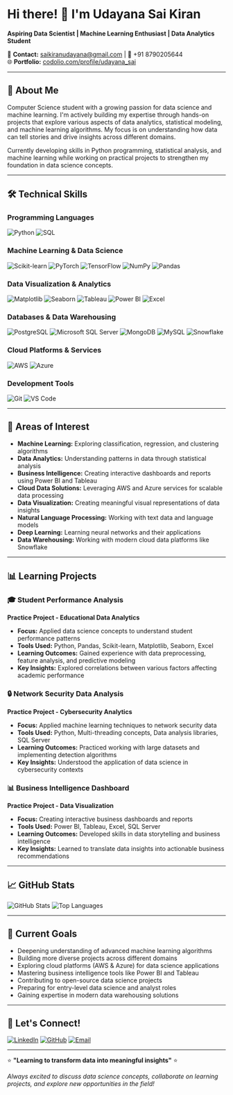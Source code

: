 # Hi there! 👋 I'm Udayana Sai Kiran

**Aspiring Data Scientist | Machine Learning Enthusiast | Data Analytics Student**


📧 **Contact:** saikiranudayana@gmail.com | 📱 +91 8790205644  
🌐 **Portfolio:** [codolio.com/profile/udayana_sai](https://codolio.com/profile/udayana_sai)

---

## 🚀 About Me

Computer Science student with a growing passion for data science and machine learning. I'm actively building my expertise through hands-on projects that explore various aspects of data analytics, statistical modeling, and machine learning algorithms. My focus is on understanding how data can tell stories and drive insights across different domains.

Currently developing skills in Python programming, statistical analysis, and machine learning while working on practical projects to strengthen my foundation in data science concepts.

---

## 🛠️ Technical Skills

### Programming Languages
![Python](https://img.shields.io/badge/Python-3776AB?style=for-the-badge&logo=python&logoColor=white)
![SQL](https://img.shields.io/badge/SQL-4479A1?style=for-the-badge&logo=postgresql&logoColor=white)

### Machine Learning & Data Science
![Scikit-learn](https://img.shields.io/badge/scikit--learn-F7931E?style=for-the-badge&logo=scikit-learn&logoColor=white)
![PyTorch](https://img.shields.io/badge/PyTorch-EE4C2C?style=for-the-badge&logo=pytorch&logoColor=white)
![TensorFlow](https://img.shields.io/badge/TensorFlow-FF6F00?style=for-the-badge&logo=tensorflow&logoColor=white)
![NumPy](https://img.shields.io/badge/NumPy-013243?style=for-the-badge&logo=numpy&logoColor=white)
![Pandas](https://img.shields.io/badge/Pandas-150458?style=for-the-badge&logo=pandas&logoColor=white)

### Data Visualization & Analytics
![Matplotlib](https://img.shields.io/badge/Matplotlib-11557c?style=for-the-badge&logo=python&logoColor=white)
![Seaborn](https://img.shields.io/badge/Seaborn-3776AB?style=for-the-badge&logo=python&logoColor=white)
![Tableau](https://img.shields.io/badge/Tableau-E97627?style=for-the-badge&logo=tableau&logoColor=white)
![Power BI](https://img.shields.io/badge/Power_BI-F2C811?style=for-the-badge&logo=power-bi&logoColor=black)
![Excel](https://img.shields.io/badge/Microsoft_Excel-217346?style=for-the-badge&logo=microsoft-excel&logoColor=white)

### Databases & Data Warehousing
![PostgreSQL](https://img.shields.io/badge/PostgreSQL-4169E1?style=for-the-badge&logo=postgresql&logoColor=white)
![Microsoft SQL Server](https://img.shields.io/badge/Microsoft_SQL_Server-CC2927?style=for-the-badge&logo=microsoft-sql-server&logoColor=white)
![MongoDB](https://img.shields.io/badge/MongoDB-47A248?style=for-the-badge&logo=mongodb&logoColor=white)
![MySQL](https://img.shields.io/badge/MySQL-4479A1?style=for-the-badge&logo=mysql&logoColor=white)
![Snowflake](https://img.shields.io/badge/Snowflake-29B5E8?style=for-the-badge&logo=snowflake&logoColor=white)

### Cloud Platforms & Services
![AWS](https://img.shields.io/badge/Amazon_AWS-FF9900?style=for-the-badge&logo=amazon-aws&logoColor=white)
![Azure](https://img.shields.io/badge/Microsoft_Azure-0078D4?style=for-the-badge&logo=microsoft-azure&logoColor=white)

### Development Tools
![Git](https://img.shields.io/badge/Git-F05032?style=for-the-badge&logo=git&logoColor=white)
![VS Code](https://img.shields.io/badge/VS_Code-007ACC?style=for-the-badge&logo=visual-studio-code&logoColor=white)

---

## 🎯 Areas of Interest

- **Machine Learning:** Exploring classification, regression, and clustering algorithms
- **Data Analytics:** Understanding patterns in data through statistical analysis
- **Business Intelligence:** Creating interactive dashboards and reports using Power BI and Tableau
- **Cloud Data Solutions:** Leveraging AWS and Azure services for scalable data processing
- **Data Visualization:** Creating meaningful visual representations of data insights
- **Natural Language Processing:** Working with text data and language models
- **Deep Learning:** Learning neural networks and their applications
- **Data Warehousing:** Working with modern cloud data platforms like Snowflake

---

## 📊 Learning Projects

### 🎓 Student Performance Analysis
**Practice Project - Educational Data Analytics**
- **Focus:** Applied data science concepts to understand student performance patterns
- **Tools Used:** Python, Pandas, Scikit-learn, Matplotlib, Seaborn, Excel
- **Learning Outcomes:** Gained experience with data preprocessing, feature analysis, and predictive modeling
- **Key Insights:** Explored correlations between various factors affecting academic performance

### 🔒 Network Security Data Analysis
**Practice Project - Cybersecurity Analytics**
- **Focus:** Applied machine learning techniques to network security data
- **Tools Used:** Python, Multi-threading concepts, Data analysis libraries, SQL Server
- **Learning Outcomes:** Practiced working with large datasets and implementing detection algorithms
- **Key Insights:** Understood the application of data science in cybersecurity contexts

### 📊 Business Intelligence Dashboard
**Practice Project - Data Visualization**
- **Focus:** Creating interactive business dashboards and reports
- **Tools Used:** Power BI, Tableau, Excel, SQL Server
- **Learning Outcomes:** Developed skills in data storytelling and business intelligence
- **Key Insights:** Learned to translate data insights into actionable business recommendations

---

## 📈 GitHub Stats

![GitHub Stats](https://github-readme-stats.vercel.app/api?username=Saikiranudayana&show_icons=true&theme=tokyonight)
![Top Languages](https://github-readme-stats.vercel.app/api/top-langs/?username=Saikiranudayana&layout=compact&theme=tokyonight)

---

## 🎯 Current Goals

- Deepening understanding of advanced machine learning algorithms
- Building more diverse projects across different domains
- Exploring cloud platforms (AWS & Azure) for data science applications
- Mastering business intelligence tools like Power BI and Tableau
- Contributing to open-source data science projects
- Preparing for entry-level data science and analyst roles
- Gaining expertise in modern data warehousing solutions

---

## 🤝 Let's Connect!

[![LinkedIn](https://img.shields.io/badge/LinkedIn-0077B5?style=for-the-badge&logo=linkedin&logoColor=white)](https://linkedin.com/in/Saikiranudayana)
[![GitHub](https://img.shields.io/badge/GitHub-100000?style=for-the-badge&logo=github&logoColor=white)](https://github.com/Saikiranudayana)
[![Email](https://img.shields.io/badge/Email-D14836?style=for-the-badge&logo=gmail&logoColor=white)](mailto:saikiranudayana@gmail.com)

---

⭐ **"Learning to transform data into meaningful insights"** ⭐

*Always excited to discuss data science concepts, collaborate on learning projects, and explore new opportunities in the field!*
